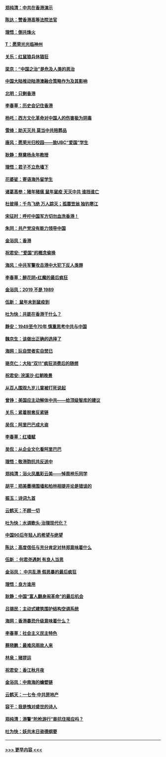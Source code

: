 #### [郑纯清：中共在香港演示](../pages/nsc993/n11670539.md?t=11211822) 
#### [陈达：赞香港高等法院法官](../pages/nsc993/n11669542.md?t=11211822) 
#### [理悟：倒共烽火](../pages/nsc993/n11668844.md?t=11211822) 
#### [T：愿荣光光临神州](../pages/nsc993/n11668421.md?t=11211822) 
#### [关乐：红鼠狼兵休猖狂](../pages/nsc993/n11668378.md?t=11211822) 
#### [梁京：“中国之治”是危及人类的恶治](../pages/nsc993/n11668328.md?t=11211822) 
#### [中国大陆推动陆港澳融合策略作为及其影响](../pages/nsc993/n11668157.md?t=11211822) 
#### [北明：只剩香港](../pages/nsc993/n11668002.md?t=11211822) 
#### [李春草：历史会记住香港](../pages/nsc993/n11667927.md?t=11211822) 
#### [杨吒：西方文化革命对中国人的伤害极为阴毒](../pages/nsc993/n11664521.md?t=11211822) 
#### [雪绮：助天灭共 莫当中共陪葬品](../pages/nsc993/n11662650.md?t=11211822) 
#### [唐风：愿荣光归校园——致UBC“爱国”学生](../pages/nsc993/n11662194.md?t=11211822) 
#### [耿静：祭奠杨永年教授](../pages/nsc993/n11662514.md?t=11211822) 
#### [理悟：君子不立危墙下](../pages/nsc993/n11662172.md?t=11211822) 
#### [花婆娑：寄语海外留学生](../pages/nsc993/n11662121.md?t=11211822) 
#### [诸葛高参：猪年猪瘟 鼠年鼠疫 天灭中共 谁挡谁亡](../pages/nsc993/n11661980.md?t=11211822) 
#### [杜彼得：千鸟飞绝 万人踪灭；孤蓑笠翁 独钓寒江](../pages/nsc993/n11661170.md?t=11211822) 
#### [宋征时：呼吁中国军方切勿血洗香港！](../pages/nsc993/n11415318.md?t=11211822) 
#### [朱同：共产党没有能力领导中国](../pages/nsc993/n11660421.md?t=11211822) 
#### [金浴凤：香港](../pages/nsc993/n11660419.md?t=11211822) 
#### [祝君安: “爱国”的概念偷换](../pages/nsc993/n11659706.md?t=11211822) 
#### [海风：中共军警攻击港中大犯下反人类罪](../pages/nsc993/n11659632.md?t=11211822) 
#### [李春草：醉花阴•红魔的最后疯狂](../pages/nsc993/n11659287.md?t=11211822) 
#### [金浴凤：2019 不是 1989](../pages/nsc993/n11657663.md?t=11211822) 
#### [伍新： 鼠年未到鼠疫到](../pages/nsc993/n11655098.md?t=11211822) 
#### [吐为快：共匪在香港干什么？](../pages/nsc993/n11654891.md?t=11211822) 
#### [静安：1949至今70年 慎重思考中共与中国](../pages/nsc993/n11651244.md?t=11211822) 
#### [魏京生：该做出正确的选择了](../pages/nsc993/n11653084.md?t=11211822) 
#### [海网：玩自焚者实自焚已](../pages/nsc993/n11652423.md?t=11211822) 
#### [骆克仁：大陆“双11”疯狂消费后的随想](../pages/nsc993/n11652305.md?t=11211822) 
#### [祝君安: 浣溪沙·红朝晚景](../pages/nsc993/n11652258.md?t=11211822) 
#### [从百人围观九岁儿童被打死说起](../pages/nsc993/n11651030.md?t=11211822) 
#### [曾铮：美国应主动解体中共——给顶级智库的建议](../pages/nsc993/n11649888.md?t=11211822) 
#### [关乐：紧着脱套反紧链](../pages/nsc993/n11649069.md?t=11211822) 
#### [吴侃：阿里巴巴成大盗](../pages/nsc993/n11645523.md?t=11211822) 
#### [李春草：红墙赋](../pages/nsc993/n11646389.md?t=11211822) 
#### [吴侃：从企业文化看阿里巴巴](../pages/nsc993/n11645476.md?t=11211822) 
#### [理悟：敬港胞抗共反送中](../pages/nsc993/n11645466.md?t=11211822) 
#### [郑纯清：浴火凤凰彩云美——悼周梓乐同学](../pages/nsc993/n11645155.md?t=11211822) 
#### [胡平：把美墨境围墙和柏林相提并论是错误的](../pages/nsc993/n11645134.md?t=11211822) 
#### [振玉：诗词九首](../pages/nsc993/n11644081.md?t=11211822) 
#### [云鹤天：不顾一切](../pages/nsc993/n11643508.md?t=11211822) 
#### [吐为快：水调歌头·治理现代化？](../pages/nsc993/n11643485.md?t=11211822) 
#### [中国90后年轻人的希望与绝望](../pages/nsc993/n11642317.md?t=11211822) 
#### [陈达：高度信任与充分肯定对林郑意味着什么](../pages/nsc993/n11641441.md?t=11211822) 
#### [伍新 ：何君尧遇刺 有良人当思](../pages/nsc993/n11641503.md?t=11211822) 
#### [金浴凤： 中共乱港  假恶暴的最后疯狂](../pages/nsc993/n11641495.md?t=11211822) 
#### [理悟：良方谁用](../pages/nsc993/n11641463.md?t=11211822) 
#### [耿静：中国“富人翻身闹革命”的最后机会](../pages/nsc993/n11640655.md?t=11211822) 
#### [吕锡民：主动式建筑围护结构空调系统](../pages/nsc993/n11640168.md?t=11211822) 
#### [海网：香港暴恐升级意味着什么？](../pages/nsc993/n11635904.md?t=11211822) 
#### [李春草：社会主义民主特色](../pages/nsc993/n11634657.md?t=11211822) 
#### [蔡晓鹏：最难风雨故人来](../pages/nsc993/n11633145.md?t=11211822) 
#### [林泉：猪猡运](../pages/nsc993/n11631469.md?t=11211822) 
#### [祝君安：香江秋月夜](../pages/nsc993/n11631440.md?t=11211822) 
#### [金浴凤：中南海的蟾嬖链](../pages/nsc993/n11631290.md?t=11211822) 
#### [云鹤天：一七令·中共房地产](../pages/nsc993/n11630084.md?t=11211822) 
#### [容干：我是愧对盛世的诗人](../pages/nsc993/n11630059.md?t=11211822) 
#### [郑纯清：港警“陀枪游行”能抗住报应吗？](../pages/nsc993/n11629999.md?t=11211822) 
#### [吐为快：妖共末日盗德纲要](../pages/nsc993/n11628610.md?t=11211822) 

----
#### [ >>> 更早内容 <<< ](../indexes/nsc993-earlier.md)
